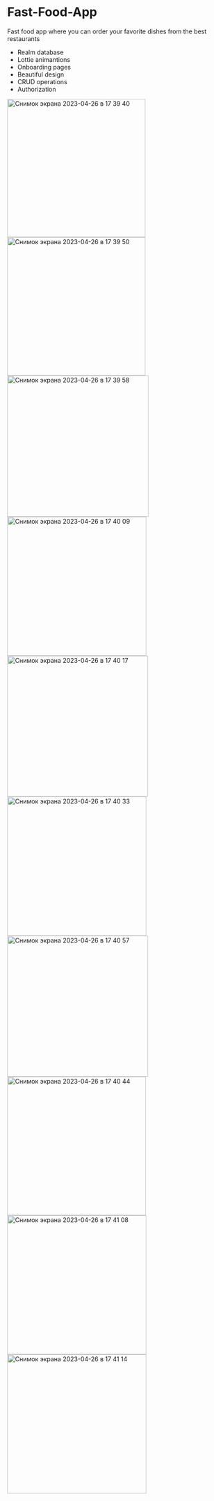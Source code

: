 # Fast-Food-App
Fast food app where you can order your favorite dishes from the best restaurants

- Realm database
- Lottie animantions
- Onboarding pages
- Beautiful design
- CRUD operations
- Authorization

<img width="318" alt="Снимок экрана 2023-04-26 в 17 39 40" src="https://user-images.githubusercontent.com/121435424/234565036-623f554b-999a-413f-9079-e6d00cc15db1.png"><img width="318" alt="Снимок экрана 2023-04-26 в 17 39 50" src="https://user-images.githubusercontent.com/121435424/234565054-bd91b1db-7470-415a-9ce4-f3b17b0641bd.png">
<img width="325" alt="Снимок экрана 2023-04-26 в 17 39 58" src="https://user-images.githubusercontent.com/121435424/234565065-b3dcb23f-aa0a-4c98-b40e-221c14f2c8d3.png">
<img width="320" alt="Снимок экрана 2023-04-26 в 17 40 09" src="https://user-images.githubusercontent.com/121435424/234565117-80e50f2c-c317-49fd-932f-20842a6bcb94.png">
<img width="324" alt="Снимок экрана 2023-04-26 в 17 40 17" src="https://user-images.githubusercontent.com/121435424/234565137-5a6c4c61-7d38-4541-b278-5b0e2ce2e576.png">
<img width="320" alt="Снимок экрана 2023-04-26 в 17 40 33" src="https://user-images.githubusercontent.com/121435424/234565163-d9af1236-aaad-439d-9081-088bec4e85fb.png">
<img width="324" alt="Снимок экрана 2023-04-26 в 17 40 57" src="https://user-images.githubusercontent.com/121435424/234565185-e10ee6cc-04f1-4f16-85e0-1d7f2567e471.png">
<img width="319" alt="Снимок экрана 2023-04-26 в 17 40 44" src="https://user-images.githubusercontent.com/121435424/234565198-60a5cd58-2c8e-4303-a871-900bbdc9216e.png">
<img width="320" alt="Снимок экрана 2023-04-26 в 17 41 08" src="https://user-images.githubusercontent.com/121435424/234565219-bddb2415-9d68-42a0-9139-43ad3d603ad0.png">
<img width="320" alt="Снимок экрана 2023-04-26 в 17 41 14" src="https://user-images.githubusercontent.com/121435424/234565227-38ea84d8-53e1-4e53-9197-a13c2c148fe7.png">

